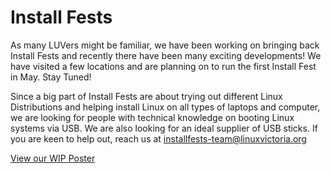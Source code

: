 # Install Fests

As many LUVers might be familiar, we have been working on bringing back Install Fests and recently there have been many exciting developments! We have visited a few locations and are planning on to run the first Install Fest in May. Stay Tuned!

Since a big part of Install Fests are about trying out different Linux Distributions and helping install Linux on all types of laptops and computer, we are looking for people with technical knowledge on booting Linux systems via USB. We are also looking for an ideal supplier of USB sticks. If you are keen to help out, reach us at installfests-team@linuxvictoria.org

<a class="btn btn-primary" href="/installfest">View our WIP Poster</a>